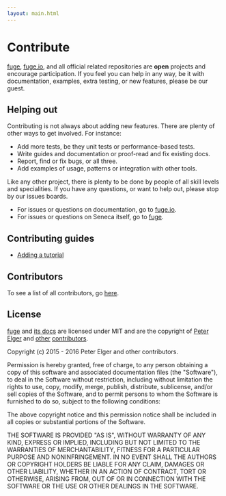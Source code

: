 ```yaml
---
layout: main.html
---
```


# Contribute
[fuge][], [fuge.io][], and all official related repositories are __open__ projects and encourage participation. If you feel you can help in any way, be it with documentation, examples, extra testing, or new features, please be our guest.

## Helping out
Contributing is not always about adding new features. There are plenty of other ways to get involved. For instance:

- Add more tests, be they unit tests or performance-based tests.
- Write guides and documentation or proof-read and fix existing docs.
- Report, find or fix bugs, or all three.
- Add examples of usage, patterns or integration with other tools.

Like any other project, there is plenty to be done by people of all skill levels and specialities.
If you have any questions, or want to help out, please stop by our issues boards.

- For issues or questions on documentation, go to [fuge.io][org_issues].
- For issues or questions on Seneca itself, go to [fuge][code_issues].

## Contributing guides

- [Adding a tutorial][]

## Contributors
To see a list of all contributors, go [here][contributors].

## License
[fuge][] and [its docs][fuge.io] are licensed under MIT and
are the copyright of [Peter Elger][] and [other][contributors] [contributors][].

Copyright (c) 2015 - 2016 Peter Elger and other contributors.

Permission is hereby granted, free of charge, to any person obtaining a copy
of this software and associated documentation files (the "Software"), to deal
in the Software without restriction, including without limitation the rights
to use, copy, modify, merge, publish, distribute, sublicense, and/or sell
copies of the Software, and to permit persons to whom the Software is
furnished to do so, subject to the following conditions:

The above copyright notice and this permission notice shall be included in
all copies or substantial portions of the Software.

THE SOFTWARE IS PROVIDED "AS IS", WITHOUT WARRANTY OF ANY KIND, EXPRESS OR
IMPLIED, INCLUDING BUT NOT LIMITED TO THE WARRANTIES OF MERCHANTABILITY,
FITNESS FOR A PARTICULAR PURPOSE AND NONINFRINGEMENT. IN NO EVENT SHALL THE
AUTHORS OR COPYRIGHT HOLDERS BE LIABLE FOR ANY CLAIM, DAMAGES OR OTHER
LIABILITY, WHETHER IN AN ACTION OF CONTRACT, TORT OR OTHERWISE, ARISING FROM,
OUT OF OR IN CONNECTION WITH THE SOFTWARE OR THE USE OR OTHER DEALINGS IN
THE SOFTWARE.

[Adding a tutorial]: ./adding-a-tutorial.html
[fuge]: https://github.com/apparatus/fuge
[fuge.io]: https://github.com/apparatus/fuge.io
[code_issues]: https://github.com/apparatus/seneca/issues
[org_issues]: https://github.com/apparatus/fuge.io/issues
[other]: https://github.com/apparatus/fuge.io/contributors
[contributors]: /contributors/
[Peter Elger]: https://github.com/pelger
